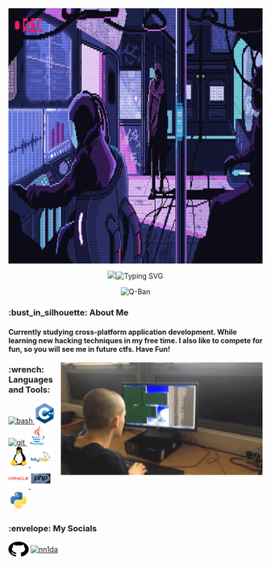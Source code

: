 <img align="center" src="https://github.com/Q-Ban/Q-Ban/blob/main/img/wallpaper.gif" alt="Hickiando" height="506" width="835" />
<p align="center">
  <img src="https://git.io/typing-svg"><img src="https://readme-typing-svg.demolab.com?font=Fira+Code&pause=1000&color=F70000&center=true&vCenter=true&multiline=true&width=435&lines=Hi+%F0%9F%91%8B%2C+I'm+QBan!;CTF+Player+%7C+Cybersecurity+enthusiast+%7C+Red+Team;Vulnerable+Machine+%E2%80%A2+Content+Development+%E2%80%A2+Offensive+Security+%E2%80%A2+Hobby%F0%9F%8F%B4%E2%80%8D%E2%98%A0%EF%B8%8F+Explorer" alt="Typing SVG">
</p>

<p align="center"> <img src="https://komarev.com/ghpvc/?username=Q-Ban&label=Profile+views&color=b60e0e&style=plastic" alt="Q-Ban" /></p>


<h3 align="left">:bust_in_silhouette: About Me</h3>
<h4 align="justificate"  color="red"> Currently studying cross-platform application development. While learning new hacking techniques in my free time. I also like to compete for fun, so you will see me in future ctfs. Have Fun!</h4>

<img align="right" width="400" src="https://github.com/Q-Ban/Q-Ban/blob/main/img/gg.gif" alt="Hickiando"/>

<h3 align="left">:wrench: Languages and Tools:</h3>
<p align="left"> 
    <a href="https://www.gnu.org/software/bash/" target="_blank" rel="noreferrer"> 
        <img src="https://www.vectorlogo.zone/logos/gnu_bash/gnu_bash-icon.svg" alt="bash" width="40" height="40"/> 
    </a> 
    <a href="https://www.w3schools.com/cpp/" target="_blank" rel="noreferrer"> 
        <img src="https://raw.githubusercontent.com/devicons/devicon/master/icons/cplusplus/cplusplus-original.svg" alt="cplusplus" width="40" height="40"/> 
    </a> 
    <a href="https://git-scm.com/" target="_blank" rel="noreferrer"> 
        <img src="https://www.vectorlogo.zone/logos/git-scm/git-scm-icon.svg" alt="git" width="40" height="40"/> 
    </a> 
    <a href="https://www.java.com" target="_blank" rel="noreferrer"> 
        <img src="https://raw.githubusercontent.com/devicons/devicon/master/icons/java/java-original.svg" alt="java" width="40" height="40"/> 
    </a> 
    <a href="https://www.linux.org/" target="_blank" rel="noreferrer"> 
        <img src="https://raw.githubusercontent.com/devicons/devicon/master/icons/linux/linux-original.svg" alt="linux" width="40" height="40"/> 
    </a> 
    <a href="https://www.mysql.com/" target="_blank" rel="noreferrer"> 
        <img src="https://raw.githubusercontent.com/devicons/devicon/master/icons/mysql/mysql-original-wordmark.svg" alt="mysql" width="40" height="40"/> 
    </a> 
    <a href="https://www.oracle.com/" target="_blank" rel="noreferrer"> 
        <img src="https://raw.githubusercontent.com/devicons/devicon/master/icons/oracle/oracle-original.svg" alt="oracle" width="40" height="40"/> 
    </a> 
    <a href="https://www.php.net" target="_blank" rel="noreferrer"> 
        <img src="https://raw.githubusercontent.com/devicons/devicon/master/icons/php/php-original.svg" alt="php" width="40" height="40"/> 
    </a> 
    <a href="https://www.python.org" target="_blank" rel="noreferrer"> 
        <img src="https://raw.githubusercontent.com/devicons/devicon/master/icons/python/python-original.svg" alt="python" width="40" height="40"/> 
    </a> 
</p>
<h3 align="left">:envelope: My Socials</h3>
<p align="left">
<a href="https://github.com/Q-Ban" target="blank"><img align="center" src="https://raw.githubusercontent.com/FedericoManzano/bodystyle-iconos/master/svg/bs-github.svg" alt="Q-Ban" height="30" width="40" /></a>
<a href="https://twitter.com/_QBann" target="blank"><img align="center" src="https://raw.githubusercontent.com/rahuldkjain/github-profile-readme-generator/master/src/images/icons/Social/twitter.svg" alt="nn1da" height="30" width="40" /></a>
</p>
